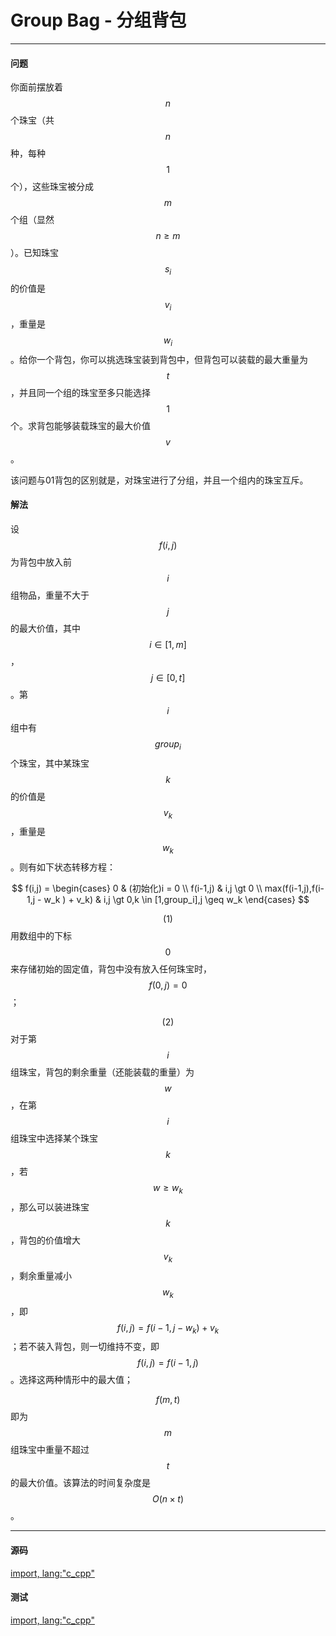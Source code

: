 <script type="text/javascript" src="https://cdnjs.cloudflare.com/ajax/libs/mathjax/2.7.1/MathJax.js?config=TeX-AMS-MML_HTMLorMML"/></script>
<script> gitbook.events.bind("page.change", function() { MathJax.Hub.Queue(["Typeset",MathJax.Hub]); } </script>

# Group Bag - 分组背包

--------

#### 问题

你面前摆放着$$ n $$个珠宝（共$$ n $$种，每种$$ 1 $$个），这些珠宝被分成$$ m $$个组（显然$$ n \geq m $$）。已知珠宝$$ s_i $$的价值是$$ v_i $$，重量是$$ w_i $$。给你一个背包，你可以挑选珠宝装到背包中，但背包可以装载的最大重量为$$ t $$，并且同一个组的珠宝至多只能选择$$ 1 $$个。求背包能够装载珠宝的最大价值$$ v $$。

该问题与01背包的区别就是，对珠宝进行了分组，并且一个组内的珠宝互斥。

#### 解法

设$$ f(i,j) $$为背包中放入前$$ i $$组物品，重量不大于$$ j $$的最大价值，其中$$ i \in [1,m] $$，$$ j \in [0,t] $$。第$$ i $$组中有$$ group_{i} $$个珠宝，其中某珠宝$$ k $$的价值是$$ v_k $$，重量是$$ w_k $$。则有如下状态转移方程：

$$
f(i,j) =
\begin{cases}
0 & (初始化)i = 0 \\
f(i-1,j) & i,j \gt 0 \\
max(f(i-1,j),f(i-1,j - w_k ) + v_k) & i,j \gt 0,k \in [1,group_i],j \geq w_k
\end{cases}
$$

$$ (1) $$ 用数组中的下标$$ 0 $$来存储初始的固定值，背包中没有放入任何珠宝时，$$ f(0,j) = 0 $$；

$$ (2) $$ 对于第$$ i $$组珠宝，背包的剩余重量（还能装载的重量）为$$ w $$，在第$$ i $$组珠宝中选择某个珠宝$$ k $$，若$$ w \geq w_k $$，那么可以装进珠宝$$ k $$，背包的价值增大$$ v_k $$，剩余重量减小$$ w_k $$，即$$ f(i,j) = f(i-1,j - w_k) + v_k $$；若不装入背包，则一切维持不变，即$$ f(i,j) = f(i-1,j) $$。选择这两种情形中的最大值；

$$ f(m,t) $$即为$$ m $$组珠宝中重量不超过$$ t $$的最大价值。该算法的时间复杂度是$$ O(n \times t) $$。

--------

#### 源码

[import, lang:"c_cpp"](../../../../src/DynamicProgramming/BagDP/GroupBag.h)

#### 测试

[import, lang:"c_cpp"](../../../../src/DynamicProgramming/BagDP/GroupBag.cpp)
